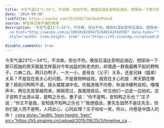 ```yaml
---
title: 今天气温23°C—34°C，不凉爽，但也不热。晚饭后溜达至明远湖边，想探询一下那只孤独的黑天鹅是怎样面对今年凶猛的秋老虎的，却偶遇一群我最瞧不起的野鸭子，六...
date: '2024-09-08'
linkTitle: https://weibo.com/3515092710/Ow4JPokcD
source: 种豆得瓜谢不谦的微博
description: '今天气温23°C—34°C，不凉爽，但也不热。晚饭后溜达至明远湖边，想探询一下那只孤独的黑天鹅是怎样面对今年凶猛的秋老虎的，却偶遇一群我最瞧不起的野鸭子，六麻二白。两只白鸭子，一大一小，是母女（父子）关系，还是兄妹（姐弟）关系？不是现在我关心的问题。不是我物种歧视，我现在关心的是：黑天鹅在哪里？趋前问鸭鸭不语，摇头摆尾湖中去。优哉游哉不内卷，秋湖冷暖鸭自知。嘎嘎声中，两位先哲穿越而来，擦肩而过，我尾随其后，听见他们一边走一边抬杠。庄子说鸭子出游从容，是鸭之乐也。惠子说：“你不是鸭，安知鸭之乐也？”庄子说：“你又不是我，安知我不知鸭之乐也？”我想插话，惠先生固然不是庄先生，但你们是人而不是鸭，人同此心，心同此理？庄子哈哈一笑，所以，内卷是中国人的命！
  <a href="http://weibo.com/p/100101B209475CDA6CA2F8459E" data-hide=""><span class="url-icon"><img
  style="width: 1rem;height: 1rem" src="https://h5.sinaimg.cn/upload/2015/09/25/3/timeline_ca
  ...'
disable_comments: true
---
```

今天气温23°C—34°C，不凉爽，但也不热。晚饭后溜达至明远湖边，想探询一下那只孤独的黑天鹅是怎样面对今年凶猛的秋老虎的，却偶遇一群我最瞧不起的野鸭子，六麻二白。两只白鸭子，一大一小，是母女（父子）关系，还是兄妹（姐弟）关系？不是现在我关心的问题。不是我物种歧视，我现在关心的是：黑天鹅在哪里？趋前问鸭鸭不语，摇头摆尾湖中去。优哉游哉不内卷，秋湖冷暖鸭自知。嘎嘎声中，两位先哲穿越而来，擦肩而过，我尾随其后，听见他们一边走一边抬杠。庄子说鸭子出游从容，是鸭之乐也。惠子说：“你不是鸭，安知鸭之乐也？”庄子说：“你又不是我，安知我不知鸭之乐也？”我想插话，惠先生固然不是庄先生，但你们是人而不是鸭，人同此心，心同此理？庄子哈哈一笑，所以，内卷是中国人的命！ <a href="http://weibo.com/p/100101B209475CDA6CA2F8459E" data-hide=""><span class="url-icon"><img style="width: 1rem;height: 1rem" src="https://h5.sinaimg.cn/upload/2015/09/25/3/timeline_ca ...